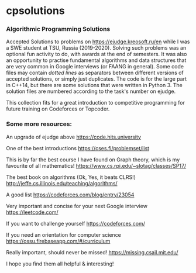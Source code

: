 # cpsolutions

### Algorithmic Programming Solutions
Accepted Solutions to problems on https://ejudge.kreosoft.ru/en while I was a SWE student at TSU, Russia (2019-2020). Solving such problems was an optional fun activity to do, with awards at the end of semesters. It was also an opportunity to practise fundamental algorithms and data structures that are very common in Google interviews (or FAANG in general). Some code files may contain *dotted lines* as separators between different versions of accepted solutions, or simply just duplicates. The code is for the large part in C++14, but there are some solutions that were written in Python 3. The solution files are numbered according to the task's number on ejudge.

This collection fits for a great introduction to competitive programming for future training on Codeforces or Topcoder.

### Some more resources:

An upgrade of ejudge above https://code.hits.university

One of the best introductions https://cses.fi/problemset/list

This is by far the best course I have found on Graph theory, which is my favourite of all mathematics! https://www.cs.rpi.edu/~slotag/classes/SP17/

The best book on algorithms (Ok, Yes, it beats CLRS!) http://jeffe.cs.illinois.edu/teaching/algorithms/

A good list https://codeforces.com/blog/entry/23054

Very important and concise for your next Google interview https://leetcode.com/

If you want to challenge yourself https://codeforces.com/

If you need an orientation for computer science https://ossu.firebaseapp.com/#/curriculum

Really important, should never be missed! https://missing.csail.mit.edu/

I hope you find them all helpful & interesting!
